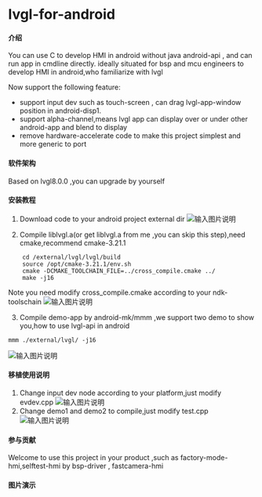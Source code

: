 # lvgl-for-android

#### 介绍
You can use C to develop HMI in android without java android-api , and can run app in cmdline directly. ideally situated for bsp and mcu engineers to develop HMI in android,who familiarize with lvgl

Now support the following feature:

- support input dev such as touch-screen , can drag lvgl-app-window position in android-disp1. 
- support alpha-channel,means lvgl app can display over or under other android-app and blend to display
- remove hardware-accelerate code to make this project simplest and more generic to port



#### 软件架构
Based on lvgl8.0.0 ,you can upgrade by yourself


#### 安装教程

1.  Download code to your android project external dir
![输入图片说明](https://images.gitee.com/uploads/images/2021/1015/135236_9d702f3f_143175.png "屏幕截图.png")

2.  Compile liblvgl.a(or get liblvgl.a from me ,you can skip this step),need cmake,recommend cmake-3.21.1

```
	cd /external/lvgl/lvgl/build
	source /opt/cmake-3.21.1/env.sh 
	cmake -DCMAKE_TOOLCHAIN_FILE=../cross_compile.cmake ../
	make -j16

```
Note you need modify cross_compile.cmake according to your ndk-toolschain
![输入图片说明](https://images.gitee.com/uploads/images/2021/1015/135447_db4f7716_143175.png "屏幕截图.png")


3.  Compile demo-app by android-mk/mmm ,we support two demo to show you,how to use lvgl-api in android 

```
mmm ./external/lvgl/ -j16

```
![输入图片说明](https://images.gitee.com/uploads/images/2021/1015/141447_b23c12f7_143175.png "屏幕截图.png")

#### 移植使用说明

1.  Change input dev node according to your platform,just modify evdev.cpp
![输入图片说明](https://images.gitee.com/uploads/images/2021/1015/141723_6b57a87f_143175.png "屏幕截图.png")
2.  Change demo1 and demo2 to compile,just modify test.cpp
![输入图片说明](https://images.gitee.com/uploads/images/2021/1015/141949_df5dbad0_143175.png "屏幕截图.png")

#### 参与贡献

Welcome to use this project in your product ,such as factory-mode-hmi,selftest-hmi by bsp-driver , fastcamera-hmi


#### 图片演示